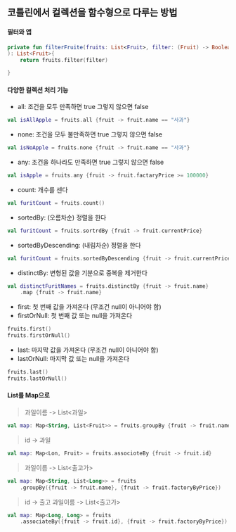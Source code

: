 ## 코틀린에서 컬렉션을 함수형으로 다루는 방법

#### 필터와 앱

```kotlin
private fun filterFruite(fruits: List<Fruit>, filter: (Fruit) -> Boolean
): List<Fruit>{
    return fruits.filter(filter)

}
```

#### 다양한 컬렉션 처리 기능

- all: 조건을 모두 만족하면 true 그렇지 않으면 false
```kotlin
val isAllApple = fruits.all {fruit -> fruit.name == "사과"}        
```
- none: 조건을 모두 불만족하면 true 그렇지 않으면 false
```kotlin
val isNoApple = fruits.none {fruit -> fruit.name == "사과"}
```
- any: 조건을 하나라도 만족하면 true 그렇지 않으면 false
```kotlin
val isApple = fruits.any {fruit -> fruit.factaryPrice >= 100000}
```
- count: 개수를 센다
```kotlin
val furitCount = fruits.count()
```
- sortedBy: (오름차순) 정렬을 한다
```kotlin
val furitCount = fruits.sortrdBy {fruit -> fruit.currentPrice}
```
- sortedByDescending: (내림차순) 정렬을 한다
```kotlin
val furitCount = fruits.sortedByDescending {fruit -> fruit.currentPrice}
```
- distinctBy: 변형된 값을 기분으로 중복을 제거한다
```kotlin
val distinctFuritNames = fruits.distinctBy {fruit -> fruit.name}
    .map {fruit -> fruit.name}
```
- first: 첫 번째 값을 가져온다 (무조건 null이 아니어야 함)
- firstOrNull: 첫 번째 값 또는 null을 가져온다
```kotlin
fruits.first()
fruits.firstOrNull()
```
- last: 마지막 값을 가져온다 (무조건 null이 아니어야 함)
- lastOrNull: 마지막 값 또는 null을 가져온다
```kotlin
fruits.last()
fruits.lastOrNull()
```


#### List를 Map으로

>과일이름 -> List<과일>
```kotlin
val map: Map<String, List<Fruit>> = fruits.groupBy {fruit -> fruit.name}
```

> id -> 과일
```kotlin
val map: Map<Lon, Fruit> = fruits.associoteBy {fruit -> fruit.id}     
```

>과일이름 -> List<출고가>
```kotlin
val map: Map<String, List<Long>> = fruits
    .groupBy({fruit -> fruit.name}, {fruit -> fruit.factoryByPrice})
```

>id -> 출고
>과일이름 -> List<출고가>
```kotlin
val map: Map<Long, Long> = fruits
    .associateBy({fruit -> fruit.id}, {fruit -> fruit.factoryByPrice})
```